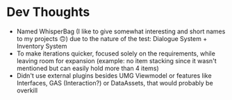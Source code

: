 # Dev Thoughts

- Named WhisperBag (I like to give somewhat interesting and short names to my projects 🙃) due to the nature of the test: Dialogue System + Inventory System
- To make iterations quicker, focused solely on the requirements, while leaving room for expansion (example: no item stacking since it wasn't mentioned but can easily hold more than 4 items)
- Didn't use external plugins besides UMG Viewmodel or features like Interfaces, GAS (Interaction?) or DataAssets, that would probably be overkill
